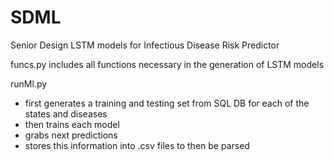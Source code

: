 # SDML
Senior Design LSTM models for Infectious Disease Risk Predictor

funcs.py includes all functions necessary in the generation of LSTM models

runMl.py 
- first generates a training and testing set from SQL DB for each of the states and diseases
- then trains each model
- grabs next predictions
- stores this information into .csv files to then be parsed
